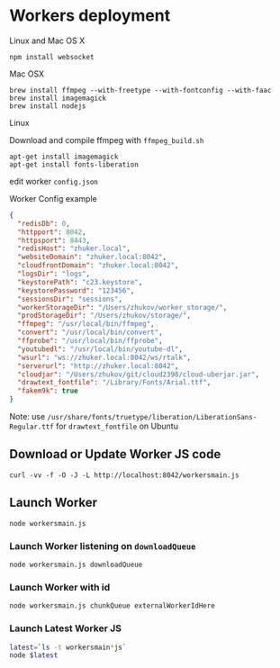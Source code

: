 # Workers deployment

Linux and Mac OS X

```npm install websocket```

Mac OSX

```
brew install ffmpeg --with-freetype --with-fontconfig --with-faac
brew install imagemagick
brew install nodejs
```

Linux

Download and compile ffmpeg with `ffmpeg_build.sh` 

```
apt-get install imagemagick
apt-get install fonts-liberation
```

edit worker `config.json` 

Worker Config example
```json
{
  "redisDb": 0,
  "httpport": 8042,
  "httpsport": 8443,
  "redisHost": "zhuker.local",
  "websiteDomain": "zhuker.local:8042",
  "cloudfrontDomain": "zhuker.local:8042",
  "logsDir": "logs",
  "keystorePath": "c23.keystore",
  "keystorePassword": "123456",
  "sessionsDir": "sessions",
  "workerStorageDir": "/Users/zhukov/worker_storage/",
  "prodStorageDir": "/Users/zhukov/storage/",
  "ffmpeg": "/usr/local/bin/ffmpeg",
  "convert": "/usr/local/bin/convert",
  "ffprobe": "/usr/local/bin/ffprobe",
  "youtubedl": "/usr/local/bin/youtube-dl",
  "wsurl": "ws://zhuker.local:8042/ws/rtalk",
  "serverurl": "http://zhuker.local:8042",
  "cloudjar": "/Users/zhukov/git/cloud2398/cloud-uberjar.jar",
  "drawtext_fontfile": "/Library/Fonts/Arial.ttf",
  "fakem9k": true
}
```
Note: use `/usr/share/fonts/truetype/liberation/LiberationSans-Regular.ttf` for `drawtext_fontfile` on Ubuntu

## Download or Update Worker JS code

```curl -vv -f -O -J -L http://localhost:8042/workersmain.js```

## Launch Worker

```node workersmain.js```

### Launch Worker listening on `downloadQueue`

```node workersmain.js downloadQueue```

### Launch Worker with id

```node workersmain.js chunkQueue externalWorkerIdHere```

### Launch Latest Worker JS
```bash
latest=`ls -t workersmain*js`
node $latest
```
